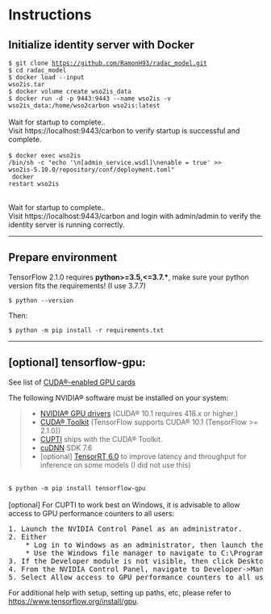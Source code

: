 # Instructions

## Initialize identity server with Docker

<code>$ git clone https://github.com/RamonH93/radac_model.git</code> <br>
<code>$ cd radac_model</code> <br>
<code>$ docker load --input wso2is.tar</code> <br>
<code>$ docker volume create wso2is_data</code> <br>
<code>$ docker run -d -p 9443:9443 --name wso2is -v wso2is_data:/home/wso2carbon wso2is:latest</code> <br>
<br>
Wait for startup to complete.. <br> 
Visit https://localhost:9443/carbon to verify startup is successful and complete. <br>
<br>
<code>$ docker exec wso2is /bin/sh -c "echo '\n[admin_service.wsdl]\nenable = true' >> wso2is-5.10.0/repository/conf/deployment.toml" </code><br>
<code> docker restart wso2is</code> <br>
<br>

Wait for startup to complete.. <br> 
Visit https://localhost:9443/carbon and login with admin/admin to verify the identity server is running correctly.

<hr >

## Prepare environment

TensorFlow 2.1.0 requires <b>python>=3.5,<=3.7.*</b>, make sure your python version fits the requirements! (I use 3.7.7)

<code>$ python --version</code>

Then:

<code>$ python -m pip install -r requirements.txt</code>


<hr>

## [optional] tensorflow-gpu:

See list of [CUDA®-enabled GPU cards](https://developer.nvidia.com/cuda-gpus)

The following NVIDIA® software must be installed on your system:

>* [NVIDIA® GPU drivers](https://www.nvidia.com/drivers) (CUDA® 10.1 requires 418.x or higher.)
>* [CUDA® Toolkit](https://developer.nvidia.com/cuda-toolkit-archive) (TensorFlow supports CUDA® 10.1 (TensorFlow >= 2.1.0))
>* [CUPTI](http://docs.nvidia.com/cuda/cupti/) ships with the CUDA® Toolkit.
>* [cuDNN](https://developer.nvidia.com/cudnn) SDK 7.6
>* [optional] [TensorRT 6.0](https://docs.nvidia.com/deeplearning/sdk/tensorrt-install-guide/index.html) to improve latency and throughput for inference on some models (I did not use this)
</i>

<br>
<code>$ python -m pip install tensorflow-gpu</code> 
<br>
<br>
[optional] For CUPTI to work best on Windows, it is advisable to allow access to GPU performance counters to all users:

<pre>
1. Launch the NVIDIA Control Panel as an administrator.
2. Either
    * Log in to Windows as an administrator, then launch the NVIDIA Control Panel, or  
    * Use the Windows file manager to navigate to C:\Program Files\NVIDIA Corporation\Control Panel Client, then right-click nvcplui.exe and select Run as administrator.
3. If the Developer module is not visible, then click Desktop from the menu bar and check Enable Developer settings.
4. From the NVIDIA Control Panel, navigate to Developer->Manage GPU Performance Counters.
5. Select Allow access to GPU performance counters to all users, then click Apply.
</pre>

For additional help with setup, setting up paths, etc, please refer to https://www.tensorflow.org/install/gpu.